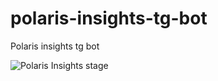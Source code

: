 # polaris-insights-tg-bot
Polaris insights tg bot


![Polaris Insights stage](https://cronitor.io/badges/lt1C7T/production/fK1lLUWSJYSIezbKx2Pw2PkNx6Y.svg)
